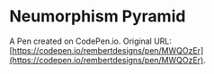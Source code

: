 # Neumorphism Pyramid

A Pen created on CodePen.io. Original URL: [https://codepen.io/rembertdesigns/pen/MWQOzEr](https://codepen.io/rembertdesigns/pen/MWQOzEr).

